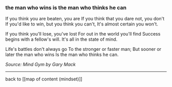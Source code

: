 ### the man who wins is the man who thinks he can

If you think you are beaten, you are
If you think that you dare not, you don't
If you'd like to win, but you think you can't,
It's almost certain you won't.

If you think you'll lose, you've lost
For out in the world you'll find
Success begins with a fellow's will.
It's all in the state of mind.

Life's battles don't always go
To the stronger or faster man;
But sooner or later the man who wins
Is the man who thinks he can.

*Source: Mind Gym by Gary Mack*

---

back to [[map of content (mindset)]]